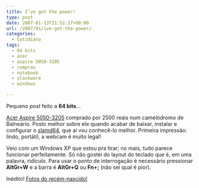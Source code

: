 ```yaml
---
title: I’ve got the power!
type: post
date: 2007-01-13T21:52:27+00:00
url: /2007/01/ive-got-the-power/
categories:
  - Cotidiano
tags:
  - 64 bits
  - acer
  - aspire 5050-3205
  - compras
  - notebook
  - slackware
  - windows

---
```

Pequeno _post_ feito a **64 bits**…

[Acer Aspire 5050-3205][1] comprado por 2500 reais num camelódromo de Balneário. Posto melhor sobre ele quando acabar de baixar, instalar e configurar o [slamd64][2], que aí vou conhecê-lo melhor. Primeira impressão: lindo, portátil, a webcam é muito legal!

Veio com um Windows XP que estou pra tirar; no mais, tudo parece funcionar perfeitamente. Só não gostei do layout do teclado que é, em uma palavra, ridículo. Para usar o ponto de interrogação é necessário pressionar **AltGr+W** e a barra é **AltGr+Q** ou **Fn+;** (não sei qual é pior).

Inédito! [Fotos do recém-nascido!][3]

 [1]: http://tiagomadeira.net/2007/01/11/acer-aspire-5050-3205/
 [2]: http://www.slamd64.com/
 [3]: http://www.flickr.com/photos/madeira/tags/aspire


